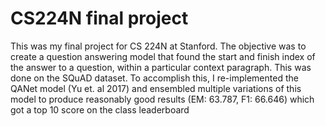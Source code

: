 # CS224N final project

This was my final project for CS 224N at Stanford. The objective was to create a question answering model that found the start and finish index of the answer to a question, within a particular context paragraph. This was done on the SQuAD dataset. To accomplish this, I re-implemented the QANet model (Yu et. al 2017) and ensembled multiple variations of this model to produce reasonably good results (EM: 63.787, F1: 66.646) which got a top 10 score on the class leaderboard
